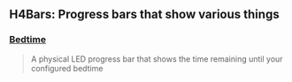 ## H4Bars: Progress bars that show various things

### [Bedtime](https://github.com/H4K0N42/H4Bars/tree/bedtime)

> A physical LED progress bar that shows the time remaining until your configured bedtime
